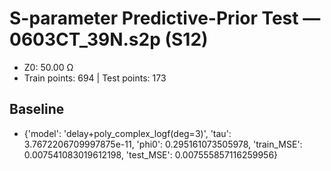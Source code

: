 # S-parameter Predictive-Prior Test — 0603CT_39N.s2p (S12)
- Z0: 50.00 Ω
- Train points: 694  |  Test points: 173

## Baseline
- {'model': 'delay+poly_complex_logf(deg=3)', 'tau': 3.7672206709997875e-11, 'phi0': 0.295161073505978, 'train_MSE': 0.007541083019612198, 'test_MSE': 0.007555857116259956}